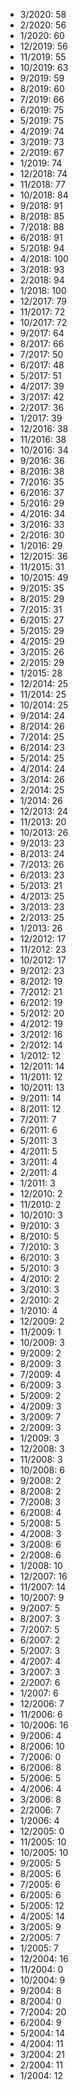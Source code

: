 *  3/2020: 58
*  2/2020: 56
*  1/2020: 60
*  12/2019: 56
*  11/2019: 55
*  10/2019: 63
*  9/2019: 59
*  8/2019: 60
*  7/2019: 66
*  6/2019: 75
*  5/2019: 75
*  4/2019: 74
*  3/2019: 73
*  2/2019: 67
*  1/2019: 74
*  12/2018: 74
*  11/2018: 77
*  10/2018: 84
*  9/2018: 91
*  8/2018: 85
*  7/2018: 88
*  6/2018: 91
*  5/2018: 94
*  4/2018: 100
*  3/2018: 93
*  2/2018: 94
*  1/2018: 100
*  12/2017: 79
*  11/2017: 72
*  10/2017: 72
*  9/2017: 64
*  8/2017: 66
*  7/2017: 50
*  6/2017: 48
*  5/2017: 51
*  4/2017: 39
*  3/2017: 42
*  2/2017: 36
*  1/2017: 39
*  12/2016: 38
*  11/2016: 38
*  10/2016: 34
*  9/2016: 36
*  8/2016: 38
*  7/2016: 35
*  6/2016: 37
*  5/2016: 29
*  4/2016: 34
*  3/2016: 33
*  2/2016: 30
*  1/2016: 29
*  12/2015: 36
*  11/2015: 31
*  10/2015: 49
*  9/2015: 35
*  8/2015: 29
*  7/2015: 31
*  6/2015: 27
*  5/2015: 29
*  4/2015: 29
*  3/2015: 26
*  2/2015: 29
*  1/2015: 28
*  12/2014: 25
*  11/2014: 25
*  10/2014: 25
*  9/2014: 24
*  8/2014: 26
*  7/2014: 25
*  6/2014: 23
*  5/2014: 25
*  4/2014: 24
*  3/2014: 26
*  2/2014: 25
*  1/2014: 26
*  12/2013: 24
*  11/2013: 20
*  10/2013: 26
*  9/2013: 23
*  8/2013: 24
*  7/2013: 26
*  6/2013: 23
*  5/2013: 21
*  4/2013: 25
*  3/2013: 23
*  2/2013: 25
*  1/2013: 26
*  12/2012: 17
*  11/2012: 23
*  10/2012: 17
*  9/2012: 23
*  8/2012: 19
*  7/2012: 21
*  6/2012: 19
*  5/2012: 20
*  4/2012: 19
*  3/2012: 16
*  2/2012: 14
*  1/2012: 12
*  12/2011: 14
*  11/2011: 12
*  10/2011: 13
*  9/2011: 14
*  8/2011: 12
*  7/2011: 7
*  6/2011: 6
*  5/2011: 3
*  4/2011: 5
*  3/2011: 4
*  2/2011: 4
*  1/2011: 3
*  12/2010: 2
*  11/2010: 2
*  10/2010: 3
*  9/2010: 3
*  8/2010: 5
*  7/2010: 3
*  6/2010: 3
*  5/2010: 3
*  4/2010: 2
*  3/2010: 3
*  2/2010: 2
*  1/2010: 4
*  12/2009: 2
*  11/2009: 1
*  10/2009: 3
*  9/2009: 2
*  8/2009: 3
*  7/2009: 4
*  6/2009: 3
*  5/2009: 2
*  4/2009: 3
*  3/2009: 7
*  2/2009: 3
*  1/2009: 3
*  12/2008: 3
*  11/2008: 3
*  10/2008: 6
*  9/2008: 2
*  8/2008: 2
*  7/2008: 3
*  6/2008: 4
*  5/2008: 5
*  4/2008: 3
*  3/2008: 6
*  2/2008: 6
*  1/2008: 10
*  12/2007: 16
*  11/2007: 14
*  10/2007: 9
*  9/2007: 5
*  8/2007: 3
*  7/2007: 5
*  6/2007: 2
*  5/2007: 3
*  4/2007: 4
*  3/2007: 3
*  2/2007: 6
*  1/2007: 6
*  12/2006: 7
*  11/2006: 6
*  10/2006: 16
*  9/2006: 4
*  8/2006: 10
*  7/2006: 0
*  6/2006: 8
*  5/2006: 5
*  4/2006: 4
*  3/2006: 8
*  2/2006: 7
*  1/2006: 4
*  12/2005: 0
*  11/2005: 10
*  10/2005: 10
*  9/2005: 5
*  8/2005: 6
*  7/2005: 6
*  6/2005: 6
*  5/2005: 12
*  4/2005: 14
*  3/2005: 9
*  2/2005: 7
*  1/2005: 7
*  12/2004: 16
*  11/2004: 0
*  10/2004: 9
*  9/2004: 8
*  8/2004: 0
*  7/2004: 20
*  6/2004: 9
*  5/2004: 14
*  4/2004: 11
*  3/2004: 21
*  2/2004: 11
*  1/2004: 12